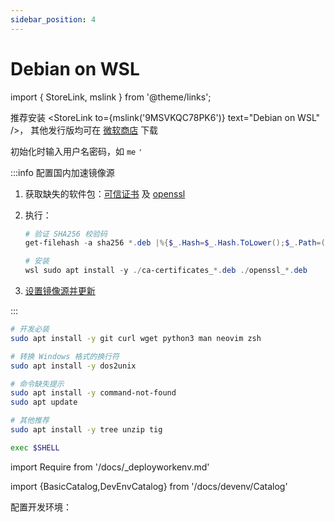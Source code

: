 ```yaml
---
sidebar_position: 4
---
```


# Debian on WSL

import { StoreLink, mslink } from '@theme/links';

推荐安装 <StoreLink to={mslink('9MSVKQC78PK6')} text="Debian on WSL" />，
其他发行版均可在 <a href="https://aka.ms/wslstore">微软商店</a> 下载

初始化时输入用户名密码，如 `me` `'`

:::info 配置国内加速镜像源

1. 获取缺失的软件包：[可信证书](https://packages.debian.org/stable/all/ca-certificates/download)
   及 [openssl](https://packages.debian.org/stable/amd64/openssl/download)
2. 执行：

   ```powershell
   # 验证 SHA256 校验码
   get-filehash -a sha256 *.deb |%{$_.Hash=$_.Hash.ToLower();$_.Path=(ls $_.Path).Name;;$_}| fl path,hash

   # 安装
   wsl sudo apt install -y ./ca-certificates_*.deb ./openssl_*.deb
   ```

3. <a href="/docs/setup-linux/for-debian#国内镜像软件仓" target="_blank">
   设置镜像源并更新</a>

:::

```bash
# 开发必装
sudo apt install -y git curl wget python3 man neovim zsh

# 转换 Windows 格式的换行符
sudo apt install -y dos2unix

# 命令缺失提示
sudo apt install -y command-not-found
sudo apt update

# 其他推荐
sudo apt install -y tree unzip tig

exec $SHELL
```

import Require from '/docs/\_deployworkenv.md'

<Require />

import {BasicCatalog,DevEnvCatalog} from '/docs/devenv/Catalog'

配置开发环境：

<BasicCatalog />

<DevEnvCatalog />
